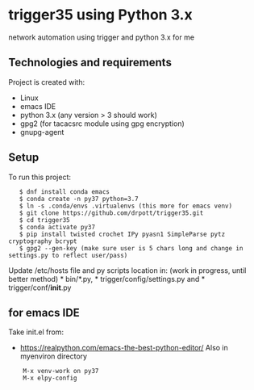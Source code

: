 # trigger35 using Python 3.x
network automation using trigger and python 3.x for me

## Technologies and requirements
Project is created with:
* Linux
* emacs IDE
* python 3.x (any version > 3 should work)
* gpg2 (for tacacsrc module using gpg encryption)
* gnupg-agent

## Setup
To run this project:
```
   $ dnf install conda emacs
   $ conda create -n py37 python=3.7
   $ ln -s .conda/envs .virtualenvs (this more for emacs venv)
   $ git clone https://github.com/drpott/trigger35.git
   $ cd trigger35
   $ conda activate py37
   $ pip install twisted crochet IPy pyasn1 SimpleParse pytz cryptography bcrypt
   $ gpg2 --gen-key (make sure user is 5 chars long and change in settings.py to reflect user/pass)
```
   Update /etc/hosts file and py scripts location in: (work in progress, until better method)
     * bin/*.py,
     * trigger/config/settings.py and
     * trigger/conf/__init__.py

## for emacs IDE
Take init.el from:
* https://realpython.com/emacs-the-best-python-editor/
Also in myenviron directory
```
    M-x venv-work on py37
    M-x elpy-config
```